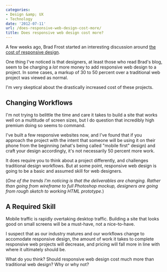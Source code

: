 ```yaml
---
categories:
- Design &amp; UX
- Technology
date: '2012-07-11'
url: /does-responsive-web-design-cost-more/
title: Does responsive web design cost more?
---
```


A few weeks ago, Brad Frost started an interesting discussion around <a href="http://bradfrostweb.com/blog/web/how-much-does-a-responsive-web-design-cost/">the cost of responsive design</a>.

One thing I've noticed is that designers, at least those who read Brad's blog, seem to be charging a <em>lot</em> more money to add responsive web design to a project. In some cases, a markup of 30 to 50 percent over a traditional web project was viewed as normal.

I'm very skeptical about the drastically increased cost of these projects.
<!--more-->
<h2>Changing Workflows</h2>

I'm not trying to belittle the time and care it takes to build a site that works well on a multitude of screen sizes, but I do question that incredibly high premium doing so seems to command.

I've built a few responsive websites now, and I've found that if you approach the project with the intent that someone will be using it on their phone from the beginning (what's being called "mobile first" design) and craft your design accordingly, it's not necessarily 50 percent more work.

It does require you to think about a project differently, and challenges traditional design workflows. But at some point, responsive web design is going to be a basic and assumed skill for web designers.

(<em>One of the trends I'm noticing is that the deliverables are changing. Rather than going from wireframe to full Photoshop mockup, designers are going from rough sketch to working HTML prototype.</em>)

<h2>A Required Skill</h2>

Mobile traffic is rapidly overtaking desktop traffic. Building a site that looks good on small screens will be a must-have, not a nice-to-have.

I suspect that as our industry matures and our workflows change to accomodate responsive design, the amount of work it takes to complete responsive web projects will decrease, and pricing will fall more in line with where it ultimately should be.

What do you think? Should responsive web design cost much more than traditional web design? Why or why not?